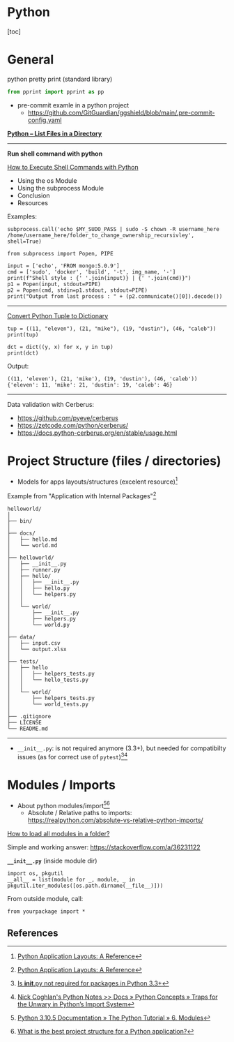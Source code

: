 # Python

[toc]

# General

python pretty print (standard library)

```python
from pprint import pprint as pp
```

- pre-commit examle in a python project
  - https://github.com/GitGuardian/ggshield/blob/main/.pre-commit-config.yaml

**[Python – List Files in a Directory](https://www.geeksforgeeks.org/python-list-files-in-a-directory/)**

---

**Run shell command with python**

[How to Execute Shell Commands with Python](https://janakiev.com/blog/python-shell-commands/)

- Using the os Module
- Using the subprocess Module
- Conclusion
- Resources

Examples:

```
subprocess.call('echo $MY_SUDO_PASS | sudo -S chown -R username_here /home/username_here/folder_to_change_ownership_recursivley', shell=True)
```

```
from subprocess import Popen, PIPE

input = ['echo', 'FROM mongo:5.0.9']
cmd = ['sudo', 'docker', 'build', '-t', img_name, '-']
print(f"Shell style : {' '.join(input)} | {' '.join(cmd)}")
p1 = Popen(input, stdout=PIPE)
p2 = Popen(cmd, stdin=p1.stdout, stdout=PIPE)
print("Output from last process : " + (p2.communicate()[0]).decode())
```

---

[Convert Python Tuple to Dictionary](https://appdividend.com/2020/12/22/how-to-convert-python-tuple-to-dictionary/)

```
tup = ((11, "eleven"), (21, "mike"), (19, "dustin"), (46, "caleb"))
print(tup)

dct = dict((y, x) for x, y in tup)
print(dct)
```

Output:

```
((11, 'eleven'), (21, 'mike'), (19, 'dustin'), (46, 'caleb'))
{'eleven': 11, 'mike': 21, 'dustin': 19, 'caleb': 46}
```

---

Data validation with Cerberus:

- https://github.com/pyeve/cerberus
- https://zetcode.com/python/cerberus/
- https://docs.python-cerberus.org/en/stable/usage.html


# Project Structure (files / directories)

- Models for apps layouts/structures (excelent resource)[^5]

Example from "Application with Internal Packages"[^5]

```
helloworld/
│
├── bin/
│
├── docs/
│   ├── hello.md
│   └── world.md
│
├── helloworld/
│   ├── __init__.py
│   ├── runner.py
│   ├── hello/
│   │   ├── __init__.py
│   │   ├── hello.py
│   │   └── helpers.py
│   │
│   └── world/
│       ├── __init__.py
│       ├── helpers.py
│       └── world.py
│
├── data/
│   ├── input.csv
│   └── output.xlsx
│
├── tests/
│   ├── hello
│   │   ├── helpers_tests.py
│   │   └── hello_tests.py
│   │
│   └── world/
│       ├── helpers_tests.py
│       └── world_tests.py
│
├── .gitignore
├── LICENSE
└── README.md
```

---

- `__init__.py`: is not required anymore (3.3+), but needed for compatibilty issues (as for correct use of `pytest`)[^3][^4]

# Modules / Imports

- About python modules/import[^2][^1]
    - Absolute / Relative paths to imports: https://realpython.com/absolute-vs-relative-python-imports/

[How to load all modules in a folder?](https://stackoverflow.com/questions/1057431/how-to-load-all-modules-in-a-folder)

Simple and working answer: https://stackoverflow.com/a/36231122

**`__init__.py`** (inside module dir)
```
import os, pkgutil
__all__ = list(module for _, module, _ in pkgutil.iter_modules([os.path.dirname(__file__)]))
```

From outside module, call:

```
from yourpackage import *
```

## References

[^1]: [What is the best project structure for a Python application?](https://stackoverflow.com/a/3419951)
[^2]: [Python 3.10.5 Documentation » The Python Tutorial » 6. Modules](https://docs.python.org/3/tutorial/modules.html)
[^3]: [Is __init__.py not required for packages in Python 3.3+](https://stackoverflow.com/questions/37139786/is-init-py-not-required-for-packages-in-python-3-3)
[^4]: [Nick Coghlan's Python Notes >> Docs » Python Concepts » Traps for the Unwary in Python’s Import System](https://python-notes.curiousefficiency.org/en/latest/python_concepts/import_traps.html)
[^5]: [Python Application Layouts: A Reference](https://realpython.com/python-application-layouts/)
[^6]: [Poetry vs. Docker caching: Fight!](https://pythonspeed.com/articles/poetry-vs-docker-caching/)
[^7]: [Execute command on host during docker build](https://stackoverflow.com/a/42754636)
[^8]: [How to suppress pip upgrade warning?](https://stackoverflow.com/questions/46288847/how-to-suppress-pip-upgrade-warning)
[^9]: [Faster Docker builds with pipenv, poetry, or pip-tools](https://pythonspeed.com/articles/pipenv-docker/)
